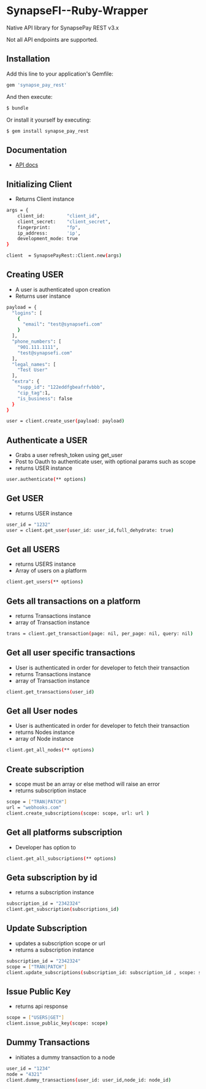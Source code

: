 # SynapseFI--Ruby-Wrapper

Native API library for SynapsePay REST v3.x

Not all API endpoints are supported.

## Installation

Add this line to your application's Gemfile:

```ruby
gem 'synapse_pay_rest'
```

And then execute:

```bash
$ bundle
```

Or install it yourself by executing:

```bash
$ gem install synapse_pay_rest
```
## Documentation

- [API docs](http://docs.synapsefi.com/v3.1)

## Initializing Client

- Returns Client instance 

```bash
args = {
	client_id:        "client_id",
	client_secret:    "client_secret",
	fingerprint:      "fp",
	ip_address:       'ip',
	development_mode: true
}

client  = SynapsePayRest::Client.new(args) 
```

## Creating USER

- A user is authenticated upon creation
- Returns user instance 

```bash
payload = {
  "logins": [
    {
      "email": "test@synapsefi.com"
    }
  ],
  "phone_numbers": [
    "901.111.1111",
    "test@synapsefi.com"
  ],
  "legal_names": [
    "Test User"
  ],
  "extra": {
    "supp_id": "122eddfgbeafrfvbbb",
    "cip_tag":1,
    "is_business": false
  }
}

user = client.create_user(payload: payload) 
```

## Authenticate a USER

- Grabs a user refresh_token using get_user
- Post to Oauth to authenticate user, with optional params such as scope 
- returns USER instance 

```bash
user.authenticate(** options)
```

## Get USER
- returns USER instance 

```bash
user_id = "1232"
user = client.get_user(user_id: user_id,full_dehydrate: true)
```

## Get all USERS 
-  returns USERS instance 
-  Array of users on a platform 

```bash
client.get_users(** options)
```

## Gets all transactions on a platform

- returns Transactions instance 
- array of Transaction instance

```bash
trans = client.get_transaction(page: nil, per_page: nil, query: nil)
```

## Get all user specific transactions 
- User is authenticated in order for developer to fetch their transaction
- returns Transactions instance 
- array of Transaction instance

```bash
client.get_transactions(user_id)
```

## Get all User nodes
- User is authenticated in order for developer to fetch their transaction
- returns Nodes instance 
- array of Node instance

```bash
client.get_all_nodes(** options)
```

## Create subscription
- scope must be an array or else method will raise an error
- returns subscription instace 

```bash
scope = ["TRAN|PATCH"]
url = "webhooks.com"
client.create_subscriptions(scope: scope, url: url )
```

## Get all platforms subscription
- Developer has option to 

```bash
client.get_all_subscriptions(** options)
```

## Geta subscription by id
- returns a subscription instance 

```bash
subscription_id = "2342324"
client.get_subscription(subscriptions_id)
```

## Update Subscription 

- updates a subscription scope or url 
- returns a subscription instance 

```bash
subscription_id = "2342324"
scope = ["TRAN|PATCH"]
client.update_subscriptions(subscription_id: subscription_id , scope: scope)
```

## Issue Public Key
- returns api response 

```bash
scope = ["USERS|GET"]
client.issue_public_key(scope: scope)
```

## Dummy Transactions 

- initiates a dummy transaction to a node

```bash
user_id = "1234"
node = "4321"
client.dummy_transactions(user_id: user_id,node_id: node_id)
```




